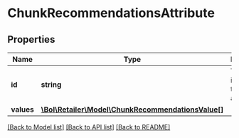# ChunkRecommendationsAttribute

## Properties
Name | Type | Description | Notes
------------ | ------------- | ------------- | -------------
**id** | **string** | The identifier of the attribute. | 
**values** | [**\Bol\Retailer\Model\ChunkRecommendationsValue[]**](ChunkRecommendationsValue.md) |  | 

[[Back to Model list]](../README.md#documentation-for-models) [[Back to API list]](../README.md#documentation-for-api-endpoints) [[Back to README]](../README.md)


